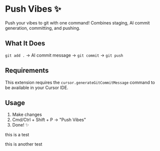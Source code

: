 # Push Vibes ✨

Push your vibes to git with one command! Combines staging, AI commit generation, committing, and pushing.

## What It Does

`git add .` → AI commit message → `git commit` → `git push`

## Requirements

This extension requires the `cursor.generateGitCommitMessage` command to be available in your Cursor IDE.

## Usage

1. Make changes
2. Cmd/Ctrl + Shift + P → "Push Vibes"
3. Done! ✨

this is a test

this is another test
